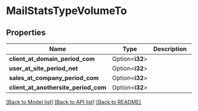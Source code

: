# MailStatsTypeVolumeTo

## Properties

Name | Type | Description | Notes
------------ | ------------- | ------------- | -------------
**client_at_domain_period_com** | Option<**i32**> |  | [optional]
**user_at_site_period_net** | Option<**i32**> |  | [optional]
**sales_at_company_period_com** | Option<**i32**> |  | [optional]
**client_at_anothersite_period_com** | Option<**i32**> |  | [optional]

[[Back to Model list]](../README.md#documentation-for-models) [[Back to API list]](../README.md#documentation-for-api-endpoints) [[Back to README]](../README.md)


